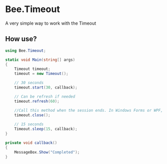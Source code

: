 # Bee.Timeout
A very simple way to work with the Timeout

## How use?

```csharp
using Bee.Timeout;

static void Main(string[] args)
{
    Timeout timeout;
    timeout = new Timeout();

    // 30 seconds
    timeout.start(30, callback);

    // Can be refresh if needed
    timeout.refresh(60);

    //Call this method when the session ends. In Windows Forms or WPF, use the Unload event handler.
    timeout.close();
    
    // 15 seconds
    Timeout.sleep(15, callback);
}

private void callback()
{
    MessageBox.Show("Completed");
}
```
